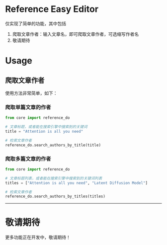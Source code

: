 # Reference Easy Editor

仅实现了简单的功能，其中包括
1. 爬取文章作者：输入文章名，即可爬取文章作者，可选缩写作者名
2. 敬请期待


# Usage
## 爬取文章作者
使用方法非常简单，如下：
### 爬取单篇文章的作者
``` python
from core import reference_do

# 文章标题，或者能在搜索引擎中搜索到的关键词
title = "Attention is all you need"

# 检索文章作者
reference_do.search_authors_by_title(title)
```
### 爬取多篇文章的作者
``` python
from core import reference_do

# 文章标题列表，或者能在搜索引擎中搜索到的关键词列表
titles = ["Attention is all you need", "Latent Diffusion Model"]

# 检索文章作者
reference_do.search_authors_by_titles(titles)
```

---

# 敬请期待
更多功能正在开发中，敬请期待！